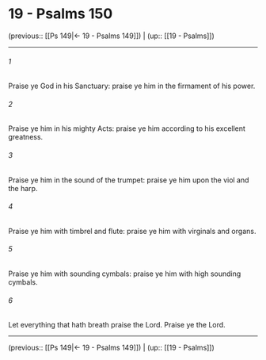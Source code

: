 # 19 - Psalms 150

(previous:: [[Ps 149|← 19 - Psalms 149]]) | (up:: [[19 - Psalms]])

***


###### 1 
Praise ye God in his Sanctuary: praise ye him in the firmament of his power. 

###### 2 
Praise ye him in his mighty Acts: praise ye him according to his excellent greatness. 

###### 3 
Praise ye him in the sound of the trumpet: praise ye him upon the viol and the harp. 

###### 4 
Praise ye him with timbrel and flute: praise ye him with virginals and organs. 

###### 5 
Praise ye him with sounding cymbals: praise ye him with high sounding cymbals. 

###### 6 
Let everything that hath breath praise the Lord. Praise ye the Lord.

***

(previous:: [[Ps 149|← 19 - Psalms 149]]) | (up:: [[19 - Psalms]])

